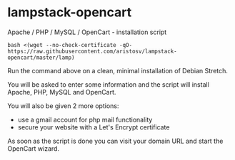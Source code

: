 # lampstack-opencart
Apache / PHP / MySQL / OpenCart - installation script
```
bash <(wget --no-check-certificate -qO- https://raw.githubusercontent.com/aristosv/lampstack-opencart/master/lamp)
```
Run the command above on a clean, minimal installation of Debian Stretch.

You will be asked to enter some information and the script will install Apache, PHP, MySQL and OpenCart.

You will also be given 2 more options:
- use a gmail account for php mail functionality
- secure your website with a Let's Encrypt certificate

As soon as the script is done you can visit your domain URL and start the OpenCart wizard.
